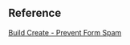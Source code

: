 ## Reference

[Build Create - Prevent Form Spam](https://buildcreate.com/6-ways-to-prevent-form-spam-without-captcha/)
